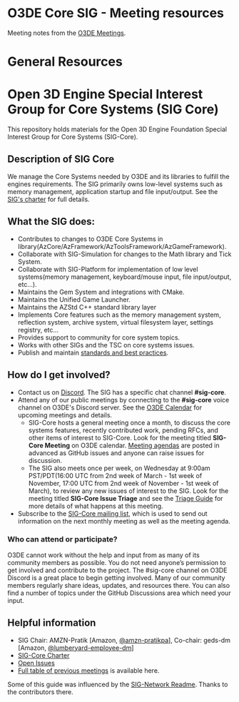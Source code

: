 # O3DE Core SIG - Meeting resources

Meeting notes from the [O3DE Meetings](https://o3de.github.io/sig-core/meetings/).



# General Resources

# Open 3D Engine Special Interest Group for Core Systems (SIG Core)

This repository holds materials for the Open 3D Engine Foundation Special Interest Group for Core Systems (SIG-Core).

## Description of SIG Core
We manage the Core Systems needed by O3DE and its libraries to fulfill the engines requirements. The SIG primarily owns low-level systems such as memory management, application startup and file input/output. See the [SIG's charter](governance/SIG%20Core%20Charter.md) for full details.

## What the SIG does:

* Contributes to changes to O3DE Core Systems in library(AzCore/AzFramework/AzToolsFramework/AzGameFramework).  
* Collaborate with SIG-Simulation for changes to the Math library and Tick System. 
* Collaborate with SIG-Platform for implementation of low level systems(memory management, keyboard/mouse input, file input/output, etc...).  
* Maintains the Gem System and integrations with CMake.  
* Maintains the Unified Game Launcher.  
* Maintains the AZStd C++ standard library layer
* Implements Core features such as the memory management system, reflection system, archive system, virtual filesystem layer, settings registry, etc...  
* Provides support to community for core system topics.  
* Works with other SIGs and the TSC on core systems issues.  
* Publish and maintain [standards and best practices](https://github.com/o3de/sig-core/tree/main/governance).  

## How do I get involved?

* Contact us on [Discord](https://discord.com/invite/o3de). The SIG has a specific chat channel **#sig-core**.
* Attend any of our public meetings by connecting to the **#sig-core** voice channel on O3DE's Discord server. See the [O3DE Calendar](https://lists.o3de.org/g/o3de-calendar/calendar) for upcoming meetings and details.
    * SIG-Core hosts a general meeting once a month, to discuss the core systems features, recently contributed work, pending RFCs, and other items of interest to SIG-Core. Look for the meeting titled **SIG-Core Meeting** on O3DE calendar. [Meeting agendas](issues?q=is%3Aissue+is%3Aopen+label%3Amtg-agenda) are posted in advanced as GitHub issues and anyone can raise issues for discussion.
    * The SIG also meets once per week, on Wednesday at 9:00am PST/PDT(16:00 UTC from 2nd week of March - 1st week of November, 17:00 UTC from 2nd week of November - 1st week of March), to review any new issues of interest to the SIG. Look for the meeting titled **SIG-Core Issue Triage** and see the [Triage Guide](TRIAGE_GUIDE.md) for more details of what happens at this meeting.
* Subscribe to the [SIG-Core mailing list](https://lists.o3de.org/g/sig-core), which is used to send out information on the next monthly meeting as well as the meeting agenda.

### Who can attend or participate?
O3DE cannot work without the help and input from as many of its community members as possible. You do not need anyone’s permission to get involved and contribute to the project. The #sig-core channel on O3DE Discord is a great place to begin getting involved. Many of our community members regularly share ideas, updates, and resources there. You can also find a number of topics under the GitHub Discussions area which need your input.

## Helpful information

* SIG Chair: AMZN-Pratik [Amazon, [@amzn-pratikpa](https://github.com/amzn-pratikpa)], Co-chair: geds-dm [Amazon, [@lumberyard-employee-dm](https://github.com/lumberyard-employee-dm)]
* [SIG-Core Charter](governance/SIG%20Core%20Charter.md)
* [Open Issues](issues?q=is%3Aissue+is%3Aopen+label%3Amtg-agenda)
* [Full table of previous meetings](meetings?id=previous-meetings) is available here.

Some of this guide was influenced by the [SIG-Network Readme](https://github.com/o3de/sig-network/blob/main/README.md). Thanks to the contributors there.
